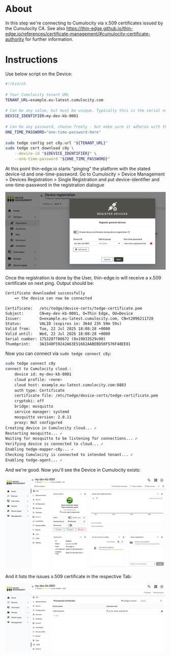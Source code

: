 # About

In this step we're connecting to Cumulocity via x.509 certificates issued by the Cumulocity CA. See also https://thin-edge.github.io/thin-edge.io/references/certificate-management/#cumulocity-certificate-authority for further information.

# Instructions

Use below script on the Device:

```sh
#!/bin/sh

# Your Cumulocity tenant URL
TENANT_URL=example.eu-latest.cumulocity.com

# Can be any value, but must be unique. Typically this is the serial number my-of your hardware
DEVICE_IDENTIFIER=my-dev-kb-0001

# Can be any password, choose freely - but make sure it adheres with the password policy of Cumulocity
ONE_TIME_PASSWORD="one-time-password-here"

sudo tedge config set c8y.url "${TENANT_URL}"
sudo tedge cert download c8y \
    --device-id "${DEVICE_IDENTIFIER}" \
    --one-time-password "${ONE_TIME_PASSWORD}"
```

At this point thin-edge.io starts "pinging" the platform with the stated device-id and one-time-password. Go to Cumulocity > Device Management > Devices Registration > Single Registration and put device-identifier and one-time-password in the registration dialogue

![device registration](./imgs/device-registration.png)

Once the registration is done by the User, thin-edge.io will receive a x.509 certificate on next ping. Output should be:

```
Certificate downloaded successfully
    => the device can now be connected

Certificate:   /etc/tedge/device-certs/tedge-certificate.pem
Subject:       CN=my-dev-kb-0001, O=Thin Edge, OU=Device
Issuer:        O=example.eu-latest.cumulocity.com, CN=t2096211728
Status:        VALID (expires in: 364d 23h 59m 59s)
Valid from:    Tue, 22 Jul 2025 18:08:28 +0000
Valid until:   Wed, 22 Jul 2026 18:08:28 +0000
Serial number: 1753207708672 (0x19833529c00)
Thumbprint:    3A3340F59242A63E51662AABEBD50F576F48EE81
```

Now you can connect via `sudo tedge connect c8y`:

```sh
sudo tedge connect c8y
connect to Cumulocity cloud.:
	device id: my-dev-kb-0001
	cloud profile: <none>
	cloud host: example.eu-latest.cumulocity.com:8883
	auth type: Certificate
	certificate file: /etc/tedge/device-certs/tedge-certificate.pem
	cryptoki: off
	bridge: mosquitto
	service manager: systemd
	mosquitto version: 2.0.11
	proxy: Not configured
Creating device in Cumulocity cloud... ✓
Restarting mosquitto... ✓
Waiting for mosquitto to be listening for connections... ✓
Verifying device is connected to cloud... ✓
Enabling tedge-mapper-c8y... ✓
Checking Cumulocity is connected to intended tenant... ✓
Enabling tedge-agent... ✓
```

And we're good. Now you'll see the Device in Cumulocity exists:

![device registration](./imgs/device-registered.png)

And it lists the issues x.509 certificate in the respective Tab:

![device registration](./imgs/x509-certificate.png)
